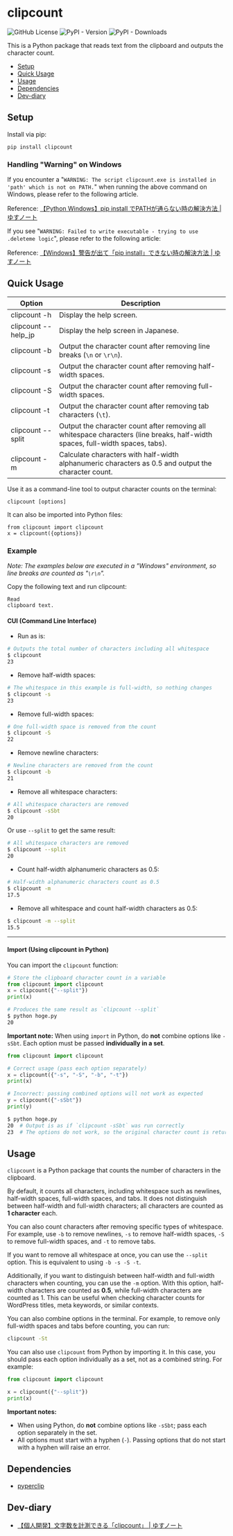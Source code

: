 # clipcount
![GitHub License](https://img.shields.io/github/license/yusu79/clipcount)
![PyPI - Version](https://img.shields.io/pypi/v/clipcount)
![PyPI - Downloads](https://img.shields.io/pypi/dm/clipcount)

This is a Python package that reads text from the clipboard and outputs the character count.

<!-- omit in toc -->
- [Setup](#setup)
- [Quick Usage](#quick-usage)
- [Usage](#usage)
- [Dependencies](#dependencies)
- [Dev-diary](#dev-diary)

## Setup
Install via pip:
```bash:
pip install clipcount
```

### Handling "Warning" on Windows
If you encounter a "`WARNING: The script clipcount.exe is installed in 'path' which is not on PATH.`" when running the above command on Windows, please refer to the following article.

Reference: [【Python Windows】pip install でPATHが通らない時の解決方法 | ゆすノート](https://yusu79.com/python-path-issue/)

If you see "`WARNING: Failed to write executable - trying to use .deleteme logic`", please refer to the following article:

Reference: [【Windows】警告が出て「pip install」できない時の解決方法 | ゆすノート](https://yusu79.com/pip-install-failure-fix/)

## Quick Usage
| Option             | Description                                                              | 
| ------------------ | ------------------------------------------------------------------------ | 
| clipcount -h       | Display the help screen.                                                 | 
| clipcount --help_jp| Display the help screen in Japanese.                                     | 
| clipcount -b       | Output the character count after removing line breaks (`\n` or `\r\n`). | 
| clipcount -s       | Output the character count after removing half-width spaces.            | 
| clipcount -S       | Output the character count after removing full-width spaces.            | 
| clipcount -t       | Output the character count after removing tab characters (`\t`).       | 
| clipcount --split  | Output the character count after removing all whitespace characters (line breaks, half-width spaces, full-width spaces, tabs). | 
| clipcount -m       | Calculate characters with half-width alphanumeric characters as 0.5 and output the character count.                    | 

Use it as a command-line tool to output character counts on the terminal:
```bash:
clipcount [options]
```

It can also be imported into Python files:
```python:
from clipcount import clipcount
x = clipcount({options})
```

### Example
*Note: The examples below are executed in a "Windows" environment, so line breaks are counted as "`\r\n`".*

Copy the following text and run clipcount:
```md:
Read
clipboard text.
```

#### CUI (Command Line Interface)

* Run as is:

```bash
# Outputs the total number of characters including all whitespace
$ clipcount
23
```

* Remove half-width spaces:

```bash
# The whitespace in this example is full-width, so nothing changes
$ clipcount -s
23
```

* Remove full-width spaces:

```bash
# One full-width space is removed from the count
$ clipcount -S
22
```

* Remove newline characters:

```bash
# Newline characters are removed from the count
$ clipcount -b
21
```

* Remove all whitespace characters:

```bash
# All whitespace characters are removed
$ clipcount -sSbt
20
```

Or use `--split` to get the same result:

```bash
# All whitespace characters are removed
$ clipcount --split
20
```

* Count half-width alphanumeric characters as 0.5:

```bash
# Half-width alphanumeric characters count as 0.5
$ clipcount -m
17.5
```

* Remove all whitespace and count half-width characters as 0.5:

```bash
$ clipcount -m --split
15.5
```

---

#### Import (Using clipcount in Python)

You can import the `clipcount` function:

```python
# Store the clipboard character count in a variable
from clipcount import clipcount
x = clipcount({"--split"})
print(x)
```

```bash
# Produces the same result as `clipcount --split`
$ python hoge.py
20
```

**Important note:** When using `import` in Python, do **not** combine options like `-sSbt`. Each option must be passed **individually in a set**.

```python
from clipcount import clipcount

# Correct usage (pass each option separately)
x = clipcount({"-s", "-S", "-b", "-t"})
print(x)

# Incorrect: passing combined options will not work as expected
y = clipcount({"-sSbt"})
print(y)
```

```bash
$ python hoge.py
20  # Output is as if `clipcount -sSbt` was run correctly
23  # The options do not work, so the original character count is returned
```

## Usage
`clipcount` is a Python package that counts the number of characters in the clipboard.

By default, it counts all characters, including whitespace such as newlines, half-width spaces, full-width spaces, and tabs. It does not distinguish between half-width and full-width characters; all characters are counted as **1 character** each.

You can also count characters after removing specific types of whitespace. For example, use `-b` to remove newlines, `-s` to remove half-width spaces, `-S` to remove full-width spaces, and `-t` to remove tabs.

If you want to remove all whitespace at once, you can use the `--split` option. This is equivalent to using `-b -s -S -t`.

Additionally, if you want to distinguish between half-width and full-width characters when counting, you can use the `-m` option. With this option, half-width characters are counted as **0.5**, while full-width characters are counted as 1. This can be useful when checking character counts for WordPress titles, meta keywords, or similar contexts.

You can also combine options in the terminal. For example, to remove only full-width spaces and tabs before counting, you can run:

```bash
clipcount -St
```

You can also use `clipcount` from Python by importing it. In this case, you should pass each option individually as a set, not as a combined string. For example:

```python
from clipcount import clipcount

x = clipcount({"--split"})
print(x)
```

**Important notes:**

* When using Python, do **not** combine options like `-sSbt`; pass each option separately in the set.
* All options must start with a hyphen (`-`). Passing options that do not start with a hyphen will raise an error.


## Dependencies
- [pyperclip](https://github.com/asweigart/pyperclip)

## Dev-diary
- [【個人開発】文字数を計測できる「clipcount」 | ゆすノート](https://yusu79.com/dev-clipcount/)
